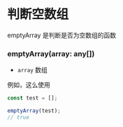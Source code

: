 # 判断空数组

emptyArray 是判断是否为空数组的函数

### emptyArray(array: any[])

- `array` 数组

例如，这么使用

``` typescript
const test = [];

emptyArray(test); 
// true

```
